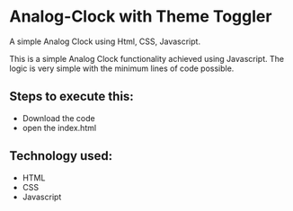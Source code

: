 # Analog-Clock with Theme Toggler
A simple Analog Clock using Html, CSS, Javascript.

This is a simple Analog Clock functionality achieved using Javascript. The logic is very simple with the minimum lines of code possible.

<h2>Steps to execute this:</h2>
<ul>
<li>Download the code</li>
<li>open the index.html</li>
</ul>
<h2>Technology used:</h2>
<ul>
<li>HTML</li>
<li>CSS</li>
<li>Javascript</li>
</ul>
